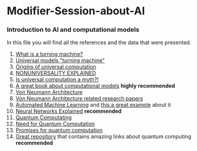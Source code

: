 # Modifier-Session-about-AI

### Introduction to AI and computational models

In this file you will find all the references and the data that were presented.

1. [What is a turning machine?](https://www.cl.cam.ac.uk/projects/raspberrypi/tutorials/turing-machine/one.html)
2. [Universal models "turning machine"](https://en.wikipedia.org/wiki/Universal_Turing_machine)
3. [Origins of universal computation](https://www.quantamagazine.org/the-physical-origin-of-universal-computing-20151027/)
4. [NONUNIVERSALITY EXPLAINED](http://research.cs.queensu.ca/home/akl/NONUNIVERSALITY_EXPLAINED/explained.pdf)
5. [Is universal computation a myth?!](https://www.cosy.sbg.ac.at/events/parnum05/book/akl1.pdf)
6. [A great book about computational models](http://cs.brown.edu/people/jsavage/book/pdfs/ModelsOfComputation.pdf) **highly recommended**
7. [Von Neumann Architecture](https://www.computerscience.gcse.guru/theory/von-neumann-architecture)
8. [Von Neumann Architecture related research papers](https://www.sciencedirect.com/topics/computer-science/von-neumann-architecture)
9. [Automated Machine Learning](https://towardsdatascience.com/automated-machine-learning-a-different-notion-of-deep-e0f7e5c06fb2) and [this a great example](https://towardsdatascience.com/tpot-automated-machine-learning-in-python-4c063b3e5de9) about it
10. [Neural Networks Explained](http://neuralnetworksanddeeplearning.com/) **recommended**
11. [Quantum Computating](https://www.technologyreview.com/s/612844/what-is-quantum-computing/)
12. [Need for Quantum Computation](https://www.clerro.com/guide/485/why-do-we-need-quantum-computing)
13. [Promises for quantum computation](https://towardsdatascience.com/the-need-promise-and-reality-of-quantum-computing-4264ce15c6c0)
14. [Great repository](https://github.com/krishnakumarsekar/awesome-quantum-machine-learning) that contains amazing links about quantum computing **recommended**
